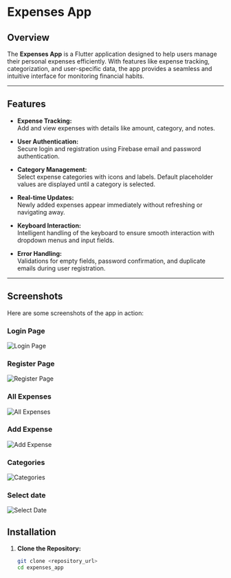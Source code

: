# Expenses App

## Overview

The **Expenses App** is a Flutter application designed to help users manage their personal expenses efficiently. With features like expense tracking, categorization, and user-specific data, the app provides a seamless and intuitive interface for monitoring financial habits.

---

## Features

- **Expense Tracking:**  
  Add and view expenses with details like amount, category, and notes.

- **User Authentication:**  
  Secure login and registration using Firebase email and password authentication.

- **Category Management:**  
  Select expense categories with icons and labels. Default placeholder values are displayed until a category is selected.

- **Real-time Updates:**  
  Newly added expenses appear immediately without refreshing or navigating away.

- **Keyboard Interaction:**  
  Intelligent handling of the keyboard to ensure smooth interaction with dropdown menus and input fields.

- **Error Handling:**  
  Validations for empty fields, password confirmation, and duplicate emails during user registration.

---

## Screenshots
Here are some screenshots of the app in action:
### Login Page
![Login Page](assets/images/login.png)

### Register Page
![Register Page](assets/images/register.png)

### All Expenses
![All Expenses](assets/images/all_expenses.png)

### Add Expense
![Add Expense](assets/images/add_expense_example.png)

### Categories
![Categories](assets/images/categories.png)

### Select date
![Select Date](assets/images/select_date.png)


## Installation

1. **Clone the Repository:**
   ```bash
   git clone <repository_url>
   cd expenses_app

